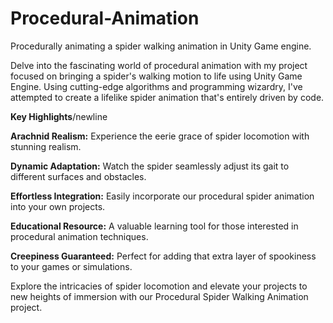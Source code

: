 # Procedural-Animation
Procedurally animating a spider walking animation in Unity Game engine.

Delve into the fascinating world of procedural animation with my project focused on bringing a spider's walking motion to life using Unity Game Engine. Using cutting-edge algorithms and programming wizardry, I've attempted to create a lifelike spider animation that's entirely driven by code.

**Key Highlights**/newline

**Arachnid Realism:** Experience the eerie grace of spider locomotion with stunning realism.

**Dynamic Adaptation:** Watch the spider seamlessly adjust its gait to different surfaces and obstacles.

**Effortless Integration:** Easily incorporate our procedural spider animation into your own projects.

**Educational Resource:** A valuable learning tool for those interested in procedural animation techniques.

**Creepiness Guaranteed:** Perfect for adding that extra layer of spookiness to your games or simulations.

Explore the intricacies of spider locomotion and elevate your projects to new heights of immersion with our Procedural Spider Walking Animation project.
